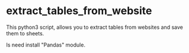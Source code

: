 # extract_tables_from_website
This python3 script, allows you to extract tables from websites and save them to sheets.

Is need install "Pandas" module.
